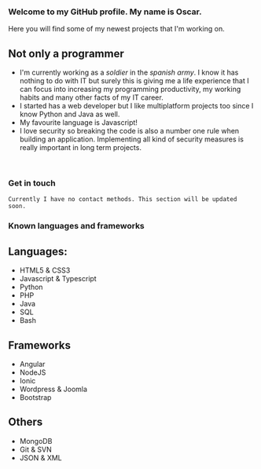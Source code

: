 ### Welcome to my GitHub profile. My name is Oscar.
Here you will find some of my newest projects that I'm working on.

## Not only a programmer
- I'm currently working as a _soldier_ in the _spanish army_. I know it has nothing to do with IT but surely this is giving me a life experience that I can focus into increasing my programming productivity, my working habits and many other facts of my IT career.
- I started has a web developer but I like multiplatform projects too since I know Python and Java as well.
- My favourite language is Javascript!
- I love security so breaking the code is also a number one rule when building an application. Implementing all kind of security measures is really important in long term projects.
<br />

### Get in touch
`Currently I have no contact methods. This section will be updated soon.`
<br />

### Known languages and frameworks

## Languages:
- HTML5 & CSS3
- Javascript & Typescript
- Python
- PHP
- Java
- SQL
- Bash

## Frameworks
- Angular
- NodeJS
- Ionic
- Wordpress & Joomla
- Bootstrap

## Others
- MongoDB
- Git & SVN
- JSON & XML
